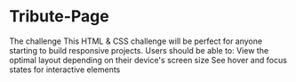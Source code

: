 # Tribute-Page
The challenge This HTML &amp; CSS challenge will be perfect for anyone starting to build responsive projects.  Users should be able to:  View the optimal layout depending on their device's screen size See hover and focus states for interactive elements
